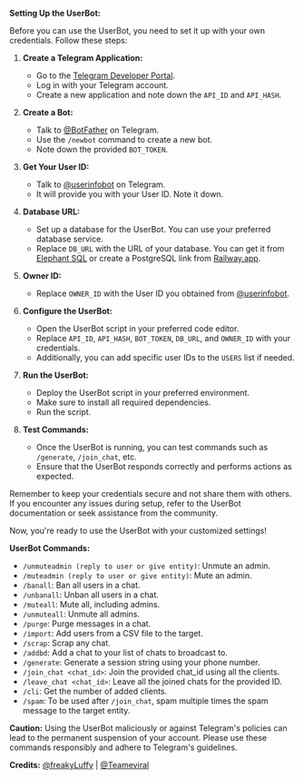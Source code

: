 **Setting Up the UserBot:**

Before you can use the UserBot, you need to set it up with your own credentials. Follow these steps:

1. **Create a Telegram Application:**
   - Go to the [Telegram Developer Portal](https://my.telegram.org/auth).
   - Log in with your Telegram account.
   - Create a new application and note down the `API_ID` and `API_HASH`.

2. **Create a Bot:**
   - Talk to [@BotFather](https://t.me/BotFather) on Telegram.
   - Use the `/newbot` command to create a new bot.
   - Note down the provided `BOT_TOKEN`.

3. **Get Your User ID:**
   - Talk to [@userinfobot](https://t.me/userinfobot) on Telegram.
   - It will provide you with your User ID. Note it down.

4. **Database URL:**
   - Set up a database for the UserBot. You can use your preferred database service.
   - Replace `DB_URL` with the URL of your database. You can get it from [Elephant SQL](https://www.elephantsql.com/) or create a PostgreSQL link from [Railway.app](https://railway.app/).

5. **Owner ID:**
   - Replace `OWNER_ID` with the User ID you obtained from [@userinfobot](https://t.me/userinfobot).

6. **Configure the UserBot:**
   - Open the UserBot script in your preferred code editor.
   - Replace `API_ID`, `API_HASH`, `BOT_TOKEN`, `DB_URL`, and `OWNER_ID` with your credentials.
   - Additionally, you can add specific user IDs to the `USERS` list if needed.

7. **Run the UserBot:**
   - Deploy the UserBot script in your preferred environment.
   - Make sure to install all required dependencies.
   - Run the script.

8. **Test Commands:**
   - Once the UserBot is running, you can test commands such as `/generate`, `/join_chat`, etc.
   - Ensure that the UserBot responds correctly and performs actions as expected.

Remember to keep your credentials secure and not share them with others. If you encounter any issues during setup, refer to the UserBot documentation or seek assistance from the community.

Now, you're ready to use the UserBot with your customized settings! 

**UserBot Commands:**

- `/unmuteadmin (reply to user or give entity)`: Unmute an admin.
- `/muteadmin (reply to user or give entity)`: Mute an admin.
- `/banall`: Ban all users in a chat.
- `/unbanall`: Unban all users in a chat.
- `/muteall`: Mute all, including admins.
- `/unmuteall`: Unmute all admins.
- `/purge`: Purge messages in a chat.
- `/import`: Add users from a CSV file to the target.
- `/scrap`: Scrap any chat.
- `/addbd`: Add a chat to your list of chats to broadcast to.
- `/generate`: Generate a session string using your phone number.
- `/join_chat <chat_id>`: Join the provided chat_id using all the clients.
- `/leave_chat <chat_id>`: Leave all the joined chats for the provided ID.
- `/cli`: Get the number of added clients.
- `/spam`: To be used after `/join_chat`, spam multiple times the spam message to the target entity.

**Caution:**
Using the UserBot maliciously or against Telegram's policies can lead to the permanent suspension of your account. Please use these commands responsibly and adhere to Telegram's guidelines.

**Credits:**
[@freakyLuffy](https://github.com/freakyLuffy) | [@Teameviral](https://github.com/Teameviral)
